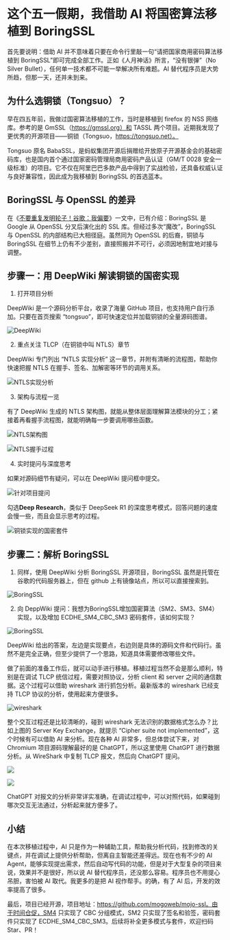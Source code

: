 # 这个五一假期，我借助 AI 将国密算法移植到 BoringSSL

首先要说明：借助 AI 并不意味着只要在命令行里敲一句“请把国家商用密码算法移植到 BoringSSL”即可完成全部工作。正如《人月神话》所言，“没有银弹”（No Silver Bullet），任何单一技术都不可能一举解决所有难题。AI 替代程序员是大势所趋，但那一天，还并未到来。

## 为什么选铜锁（Tongsuo）？

早在四五年前，我做过国密算法移植的工作，当时是移植到 firefox 的 NSS 网络库。参考的是 GmSSL（https://gmssl.org）和 TASSL 两个项目。近期我发现了更优秀的开源项目——铜锁（Tongsuo，https://tongsuo.net）。

Tongsuo 原名 BabaSSL，是蚂蚁集团开源后捐赠给开放原子开源基金会的基础密码库，也是国内首个通过国家密码管理局商用密码产品认证（GM/T 0028 安全一级标准）的项目。它不仅在阿里巴巴多款产品中得到了实战检验，还具备权威认证与良好兼容性，因此成为我移植到 BoringSSL 的首选蓝本。

## BoringSSL 与 OpenSSL 的差异

在《[不要重复发明轮子！谷歌：我偏要](https://mp.weixin.qq.com/s/aLAfcVwBDy9dw7hGnTq-ew)》一文中，已有介绍：BoringSSL 是 Google 从 OpenSSL 分叉后演化出的 SSL 库。但经过多次“魔改”，BoringSSL 与 OpenSSL 的内部结构已大相径庭。虽然同为 OpenSSL 的后裔，铜锁与 BoringSSL 在细节上仍有不少差别，直接照搬并不可行，必须因地制宜地对接与调整。

## 步骤一：用 DeepWiki 解读铜锁的国密实现

1. 打开项目分析

DeepWiki 是一个源码分析平台，收录了海量 GitHub 项目，也支持用户自行添加。只要在首页搜索 “tongsuo”，即可快速定位并加载铜锁的全量源码图谱。

![DeepWiki](https://raw.githubusercontent.com/mogoweb/mywritings/master/book_wechat/2025/202505/images/porting_ntls_01.png)

2. 重点关注 TLCP（在铜锁中叫 NTLS）章节

DeepWiki 专门列出 “NTLS 实现分析” 这一章节，并附有清晰的流程图，帮助你快速把握 NTLS 在握手、签名、加解密等环节的调用关系。

![NTLS实现分析](https://raw.githubusercontent.com/mogoweb/mywritings/master/book_wechat/2025/202505/images/porting_ntls_02.png)

3. 架构与流程一览

有了 DeepWiki 生成的 NTLS 架构图，就能从整体层面理解算法模块的分工；紧接着再看握手流程图，就能明确每一步要调用哪些函数。

![NTLS架构图](https://raw.githubusercontent.com/mogoweb/mywritings/master/book_wechat/2025/202505/images/porting_ntls_03.png)

![NTLS握手过程](https://raw.githubusercontent.com/mogoweb/mywritings/master/book_wechat/2025/202505/images/porting_ntls_04.png)

4. 实时提问与深度思考

如果对源码细节有疑问，可以在 DeepWiki 提问框中提交。

![针对项目提问](https://raw.githubusercontent.com/mogoweb/mywritings/master/book_wechat/2025/202505/images/porting_ntls_05.png)

勾选**Deep Research**，类似于 DeepSeek R1 的深度思考模式，回答问题的速度会慢一些，而且会显示思考的过程。

![铜锁实现的国密套件](https://raw.githubusercontent.com/mogoweb/mywritings/master/book_wechat/2025/202505/images/porting_ntls_06.png)

## 步骤二：解析 BoringSSL

1. 同样，使用 DeepWiki 分析 BoringSSL 开源项目，BoringSSL 虽然是托管在谷歌的代码服务器上，但在 github 上有镜像站点，所以可以直接搜索到。

![BoringSSL](https://raw.githubusercontent.com/mogoweb/mywritings/master/book_wechat/2025/202505/images/porting_ntls_07.png)

2. 向 DeppWiki 提问：我想为BoringSSL增加国密算法（SM2、SM3、SM4）实现，以及增加 ECDHE_SM4_CBC_SM3 密码套件，该如何实现？

![BoringSSL](https://raw.githubusercontent.com/mogoweb/mywritings/master/book_wechat/2025/202505/images/porting_ntls_08.png)

DeepWiki 给出的答案，左边是实现要点，右边则是具体的源码文件和代码行。虽然不是完全正确，但至少提供了一个思路，知道具体需要修改哪些文件。

做了前面的准备工作后，就可以动手进行移植。移植过程当然不会是那么顺利，特别是在调试 TLCP 统信过程，需要对照协议，分析 client 和 server 之间的通信数据。这个过程可以借助 wireshark 进行抓包分析。最新版本的 wireshark 已经支持 TLCP 协议的分析，使用起来方便很多。

![wireshark](https://raw.githubusercontent.com/mogoweb/mywritings/master/book_wechat/2025/202505/images/porting_ntls_09.png)

整个交互过程还是比较清晰的，碰到 wireshark 无法识别的数据格式怎么办？比如上图的 Server Key Exchange，就提示 “Cipher suite not implemented”，这个时候有可以借助 AI 来分析。现在各种 AI 非常多，但总体尝试下来，对 Chromium 项目源码理解最好的是 ChatGPT，所以这里使用 ChatGPT 进行数据分析。从 WireShark 中复制 TLCP 报文，然后向 ChatGPT 提问。

![](https://raw.githubusercontent.com/mogoweb/mywritings/master/book_wechat/2025/202505/images/porting_ntls_10.png)

![](https://raw.githubusercontent.com/mogoweb/mywritings/master/book_wechat/2025/202505/images/porting_ntls_11.png)

ChatGPT 对报文的分析非常详实准确，在调试过程中，可以对照代码，如果碰到哪次交互无法通过，分析起来就方便多了。

## 小结

在本次移植过程中，AI 只是作为一种辅助工具，帮助我分析代码，找到修改的关键点，并在调试上提供分析帮助，但离自主智能还差得远。现在也有不少的 AI Agent，能够实现提出需求，然后自动写代码的功能，但是对于大型复杂的项目来说，效果并不是很好，所以说 AI 替代程序员，还没那么容易。程序员也不用提心吊胆，害怕被 AI 取代。我更多的是把 AI 视作帮手。的确，有了 AI 后，开发的效率提高了很多。

最后，项目已经开源，项目地址：https://github.com/mogoweb/mojo-ssl。由于时间仓促，SM4 只实现了 CBC 分组模式，SM2 只实现了签名和验签，密码套件只实现了 ECDHE_SM4_CBC_SM3。后续将补全更多模式与套件，欢迎扫码 Star、PR！
